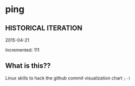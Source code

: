 # ping

## HISTORICAL ITERATION
2015-04-21

Incremented: 111

## What is this?? 
Linux skills to hack the github commit visualization chart `;-)`
